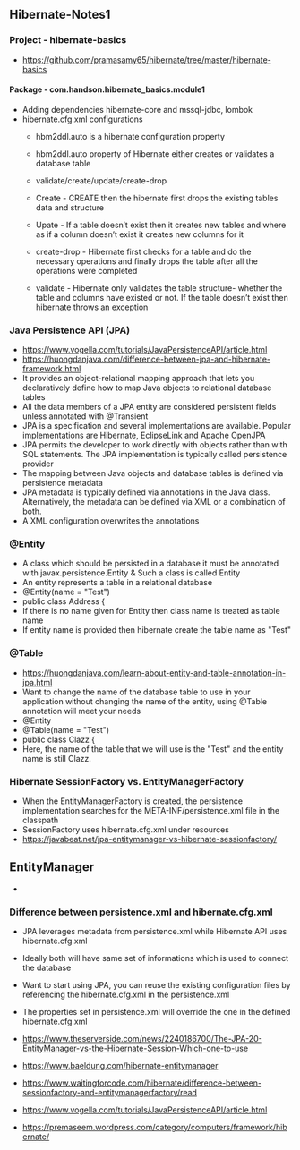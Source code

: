## Hibernate-Notes1

### Project - hibernate-basics
 * https://github.com/pramasamy65/hibernate/tree/master/hibernate-basics
 
#### Package - com.handson.hibernate_basics.module1
 * Adding dependencies hibernate-core and mssql-jdbc, lombok
 * hibernate.cfg.xml configurations
   * <session-factory> hbm2ddl.auto is a hibernate configuration property
   * hbm2ddl.auto property of Hibernate either creates or validates a database table
   * <property name="hbm2ddl.auto">validate/create/update/create-drop</property>
   
   * Create - CREATE then the hibernate first drops the existing tables data and structure
   * Upate - If a table doesn’t exist then it creates new tables and where as if a column doesn’t exist it creates new columns for it
   * create-drop - Hibernate first checks for a table and do the necessary operations and finally drops the table after all the operations were completed
   * validate - Hibernate only validates the table structure- whether the table and columns have existed or not. If the table doesn’t exist then hibernate throws an exception
   
### Java Persistence API (JPA)
 * https://www.vogella.com/tutorials/JavaPersistenceAPI/article.html
 * https://huongdanjava.com/difference-between-jpa-and-hibernate-framework.html
 * It provides an object-relational mapping approach that lets you declaratively define how to map Java objects to relational database tables
 * All the data members of a JPA entity are considered persistent fields unless annotated with @Transient
 * JPA is a specification and several implementations are available. Popular implementations are Hibernate, EclipseLink and Apache OpenJPA
 * JPA permits the developer to work directly with objects rather than with SQL statements. The JPA implementation is typically called persistence provider
 * The mapping between Java objects and database tables is defined via persistence metadata
 * JPA metadata is typically defined via annotations in the Java class. Alternatively, the metadata can be defined via XML or a combination of both. 
 * A XML configuration overwrites the annotations

### @Entity
 * A class which should be persisted in a database it must be annotated with javax.persistence.Entity & Such a class is called Entity
 * An entity represents a table in a relational database
 * @Entity(name = "Test")
 * public class Address {
  * If there is no name given for Entity then class name is treated as table name
  * If entity name is provided then hibernate create the table name as "Test"

### @Table
 * https://huongdanjava.com/learn-about-entity-and-table-annotation-in-jpa.html
 * Want to change the name of the database table to use in your application without changing the name of the entity, using @Table annotation will meet your needs
  * @Entity
  * @Table(name = "Test")
  * public class Clazz {
 * Here, the name of the table that we will use is the "Test" and the entity name is still Clazz.
 
### Hibernate SessionFactory vs. EntityManagerFactory
 * When the EntityManagerFactory is created, the persistence implementation searches for the META-INF/persistence.xml file in the classpath
 * SessionFactory uses hibernate.cfg.xml under resources
 * https://javabeat.net/jpa-entitymanager-vs-hibernate-sessionfactory/
 
## EntityManager
 * 
 
### Difference between persistence.xml and hibernate.cfg.xml 
 * JPA leverages metadata from persistence.xml while Hibernate API uses hibernate.cfg.xml
 * Ideally both will have same set of informations which is used to connect the database
 * Want to start using JPA, you can reuse the existing configuration files by referencing the hibernate.cfg.xml in the persistence.xml
 * The properties set in persistence.xml will override the one in the defined hibernate.cfg.xml
 
* https://www.theserverside.com/news/2240186700/The-JPA-20-EntityManager-vs-the-Hibernate-Session-Which-one-to-use
* https://www.baeldung.com/hibernate-entitymanager
* https://www.waitingforcode.com/hibernate/difference-between-sessionfactory-and-entitymanagerfactory/read
* https://www.vogella.com/tutorials/JavaPersistenceAPI/article.html
* https://premaseem.wordpress.com/category/computers/framework/hibernate/
